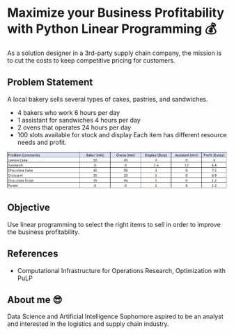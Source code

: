 # Maximize your Business Profitability with Python Linear Programming 💰
As a solution designer in a 3rd-party supply chain company, the mission is to cut the costs to keep competitive pricing for customers.

## Problem Statement
A local bakery sells several types of cakes, pastries, and sandwiches. 
- 4 bakers who work 6 hours per day
- 1 assistant for sandwiches 4 hours per day
- 2 ovens that operates 24 hours per day
- 100 slots available for stock and display
Each item has different resource needs and profit.

![](bakery%20items.png)

## Objective
Use linear programming to select the right items to sell in order to improve the business profitability.

## References
- Computational Infrastructure for Operations Research, Optimization with PuLP

## About me 😎
Data Science and Artificial Intelligence Sophomore aspired to be an analyst and interested in the logistics and supply chain industry.

